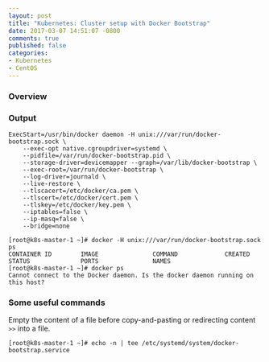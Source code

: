 ```yaml
---
layout: post
title: "Kubernetes: Cluster setup with Docker Bootstrap"
date: 2017-03-07 14:51:07 -0800
comments: true
published: false
categories: 
- Kubernetes
- CentOS
---
```


### Overview




### Output

```
ExecStart=/usr/bin/docker daemon -H unix:///var/run/docker-bootstrap.sock \
    --exec-opt native.cgroupdriver=systemd \
    --pidfile=/var/run/docker-bootstrap.pid \
    --storage-driver=devicemapper --graph=/var/lib/docker-bootstrap \
    --exec-root=/var/run/docker-bootstrap \
    --log-driver=journald \
    --live-restore \
    --tlscacert=/etc/docker/ca.pem \
    --tlscert=/etc/docker/cert.pem \
    --tlskey=/etc/docker/key.pem \
    --iptables=false \
    --ip-masq=false \
    --bridge=none
```

``` plain
[root@k8s-master-1 ~]# docker -H unix:///var/run/docker-bootstrap.sock ps
CONTAINER ID        IMAGE               COMMAND             CREATED             STATUS              PORTS               NAMES
[root@k8s-master-1 ~]# docker ps
Cannot connect to the Docker daemon. Is the docker daemon running on this host?
```

### Some useful commands

Empty the content of a file before copy-and-pasting or redirecting content `>>` into a file.

``` plain Empty the content of a file
[root@k8s-master-1 ~]# echo -n | tee /etc/systemd/system/docker-bootstrap.service
```

